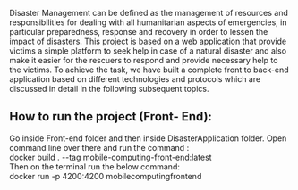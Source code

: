Disaster Management can be defined as the management of resources and responsibilities for dealing with all humanitarian aspects of emergencies, in particular preparedness, response and recovery in order to lessen the impact of disasters. This project is based on a web application that provide victims a simple platform to seek help in case of a natural disaster and also make it easier for the rescuers to respond and provide necessary help to the victims. To achieve the task, we have built a complete front to back-end application based on different technologies and protocols which are discussed in detail in the following subsequent topics.

## How to run the project (Front- End):

Go inside Front-end folder and then inside DisasterApplication folder. Open command line over there and run the command : <br>
docker build . --tag mobile-computing-front-end:latest <br>
Then on the terminal run the below command: <br>
docker run -p 4200:4200 mobilecomputingfrontend <br>
